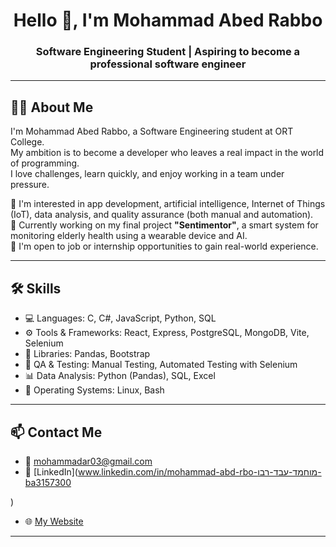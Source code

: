 <h1 align="center">Hello 👋, I'm Mohammad Abed Rabbo</h1>
<h3 align="center">Software Engineering Student | Aspiring to become a professional software engineer</h3>

---

## 👨‍💻 About Me

I'm Mohammad Abed Rabbo, a Software Engineering student at ORT College.  
My ambition is to become a developer who leaves a real impact in the world of programming.  
I love challenges, learn quickly, and enjoy working in a team under pressure.

🎯 I'm interested in app development, artificial intelligence, Internet of Things (IoT), data analysis, and quality assurance (both manual and automation).  
🧠 Currently working on my final project **"Sentimentor"**, a smart system for monitoring elderly health using a wearable device and AI.  
🌟 I'm open to job or internship opportunities to gain real-world experience.

---

## 🛠️ Skills

- 💻 Languages: C, C#, JavaScript, Python, SQL  
- ⚙️ Tools & Frameworks: React, Express, PostgreSQL, MongoDB, Vite, Selenium  
- 🧠 Libraries: Pandas, Bootstrap  
- 🧪 QA & Testing: Manual Testing, Automated Testing with Selenium  
- 📊 Data Analysis: Python (Pandas), SQL, Excel  
- 🔧 Operating Systems: Linux, Bash

---

## 📫 Contact Me

- 📧 mohammadar03@gmail.com 
- 💼 [LinkedIn](www.linkedin.com/in/mohammad-abd-rbo-מוחמד-עבד-רבו-ba3157300

)  
- 🌐 [My Website](https://stellar-web-showcase-42.onrender.com/) 

---

